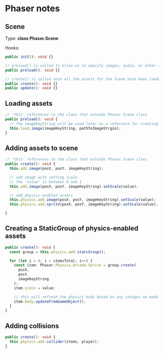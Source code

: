 # Phaser notes

## Scene

Type: **class Phaser.Scene**

Hooks:

```typescript
public init(): void {}

// preload() is called to allow us to specify images, audio, or other assets to load before starting the Scene.
public preload(): void {}

// create() is called once all the assets for the Scene have been loaded. Only assets that have been loaded can be used in create().
public create(): void {}
public update(): void {}
```

## Loading assets

```typescript
// 'this' references to the class that extends Phaser.Scene class
public preload(): void {
  // The imageKeyString will be used later as a reference for creating images or sprites that are rendered by Phaser
  this.load.image(imageKeyString, pathToImageStrgin);
}
```

## Adding assets to scene

```typescript
// 'this' references to the class that extends Phaser.Scene class
public create(): void {
  this.add.image(posX, posY, imageKeyString);

  // add image with setting scale
  // the 'value' is between 0 and 1
  this.add.image(posX, posY, imageKeyString).setScale(value);

  // add physics-enabled assets
  this.physics.add.image(posX, posY, imageKeyString).setScale(value);
  this.physics.add.sprite(posX, posY, imageKeyString).setScale(value);

}
```

## Creating a StaticGroup of physics-enabled assets

```typescript
public create(): void {
  const group = this.physics.add.statcGroup();

  for (let i = 0; i < itemsTotal; i++) {
    const item: Phaser.Physics.Arcade.Sprite = group.create(
      posX,
      posY,
      imageKeyString
    );
    item.scale = value;

    // this will refresh the physics body based on any changes we made to the GameObject like position and scale
    item.body.updateFromGameObject();
  }
}
```

## Adding collisions

```typescript
public create(): void {
  this.physics.add.collider(items, player);
}
```
